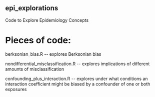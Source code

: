 ## epi_explorations
Code to Explore Epidemiology Concepts

# Pieces of code:

berksonian_bias.R -- explores Berksonian bias

nondifferential_misclassification.R -- explores implications of different amounts of misclassification

confounding_plus_interaction.R -- explores under what conditions an interaction coefficient might be biased by a confounder of one or both exposures
